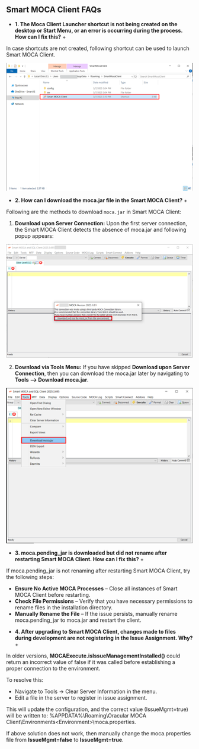 ## Smart MOCA Client FAQs

+ **1. The Moca Client Launcher shortcut is not being created on the desktop or Start Menu, or an error is occurring during the process. How can I fix this?** +

In case shortcuts are not created, following shortcut can be used to launch Smart MOCA Client.

![](./.attachments/run026.png)


+ **2. How can I download the moca.jar file in the Smart MOCA Client?** +

Following are the methods to download `moca.jar` in Smart MOCA Client:

1. **Download upon Server Connection:** Upon the first server connection, the Smart MOCA Client detects the absence of moca.jar and following popup appears:

  ![](./.attachments/run015.png)

2. **Download via Tools Menu:** If you have skipped **Download upon Server Connection**, then you can download the moca.jar later by navigating to **Tools --> Download moca.jar**.

  ![](./.attachments/run021.png)

+ **3. moca.pending_jar is downloaded but did not rename after restarting Smart MOCA Client. How can I fix this?** +

If moca.pending_jar is not renaming after restarting Smart MOCA Client, try the following steps:

- **Ensure No Active MOCA Processes** – Close all instances of Smart MOCA Client before restarting.
- **Check File Permissions** – Verify that you have necessary permissions to rename files in the installation directory.
- **Manually Rename the File** – If the issue persists, manually rename moca.pending_jar to moca.jar and restart the client.

+ **4. After upgrading to Smart MOCA Client, changes made to files during development are not registering in the Issue Assignment. Why?** +

In older versions, **MOCAExecute.isIssueManagementInstalled()** could return an incorrect value of false if it was called before establishing a proper connection to the environment.

To resolve this:

- Navigate to Tools → Clear Server Information in the menu.
- Edit a file in the server to register in issue assignment.

This will update the configuration, and the correct value (IssueMgmt=true) will be written to:
%APPDATA%\Roaming\Oracular MOCA Client\Environments\<Environment>\moca.properties.

If above solution does not work, then manually change the moca.properties file from **IssueMgmt=false** to **IssueMgmt=true**.



